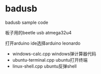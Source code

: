 # badusb
badusb sample code

板子用的beetle usb atmega32u4 

打开arduino ide选择arduino leonardo

- windows-calc.cpp windows弹计算器代码
- ubuntu-terminal.cpp  ubuntu打开终端 
- linux-shell.cpp ubuntu反弹shell

